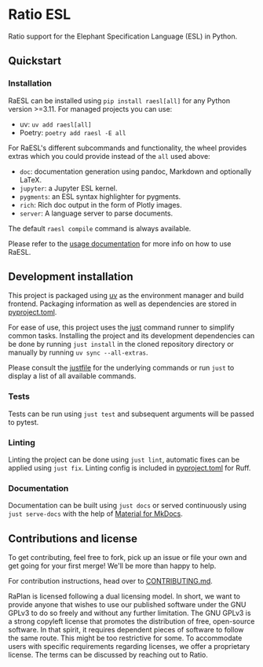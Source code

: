 # Ratio ESL

Ratio support for the Elephant Specification Language (ESL) in Python.

## Quickstart

### Installation

RaESL can be installed using `pip install raesl[all]` for any Python version >=3.11.
For managed projects you can use:

- uv: `uv add raesl[all]`
- Poetry: `poetry add raesl -E all`

For RaESL's different subcommands and functionality, the wheel provides extras which you could
provide instead of the `all` used above:

- `doc`: documentation generation using pandoc, Markdown and optionally LaTeX.
- `jupyter`: a Jupyter ESL kernel.
- `pygments`: an ESL syntax highlighter for pygments.
- `rich`: Rich doc output in the form of Plotly images.
- `server`: A language server to parse documents.

The default `raesl compile` command is always available.

Please refer to the [usage documentation](https://raesl.ratio-case.nl) for more info on how to use
RaESL.

## Development installation

This project is packaged using [uv](https://docs.astral.sh/uv/) as the environment manager and build
frontend. Packaging information as well as dependencies are stored in
[pyproject.toml](./pyproject.toml).

For ease of use, this project uses the [just](https://github.com/casey/just) command runner to
simplify common tasks. Installing the project and its development dependencies can be done by
running `just install` in the cloned repository directory or manually by running `uv sync --all-extras`.

Please consult the [justfile](./justfile) for the underlying commands or run `just` to display a
list of all available commands.

### Tests

Tests can be run using `just test` and subsequent arguments will be passed to pytest.

### Linting

Linting the project can be done using `just lint`, automatic fixes can be applied using `just fix`.
Linting config is included in [pyproject.toml](./pyproject.toml) for Ruff.

### Documentation

Documentation can be built using `just docs` or served continuously using `just serve-docs` with
the help of [Material for MkDocs](https://squidfunk.github.io/mkdocs-material/).

## Contributions and license

To get contributing, feel free to fork, pick up an issue or file your own and get going for your
first merge! We'll be more than happy to help.

For contribution instructions, head over to [CONTRIBUTING.md](./CONTRIBUTING.md).

RaPlan is licensed following a dual licensing model. In short, we want to provide anyone that
wishes to use our published software under the GNU GPLv3 to do so freely and without any further
limitation. The GNU GPLv3 is a strong copyleft license that promotes the distribution of free,
open-source software. In that spirit, it requires dependent pieces of software to follow the same
route. This might be too restrictive for some. To accommodate users with specific requirements
regarding licenses, we offer a proprietary license. The terms can be discussed by reaching out to
Ratio.
